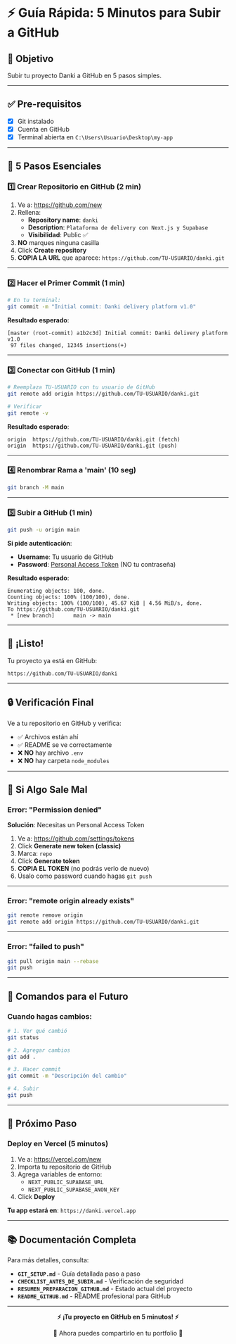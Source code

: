 # ⚡ Guía Rápida: 5 Minutos para Subir a GitHub

## 🎯 Objetivo
Subir tu proyecto Danki a GitHub en 5 pasos simples.

---

## ✅ Pre-requisitos
- [x] Git instalado
- [x] Cuenta en GitHub
- [x] Terminal abierta en `C:\Users\Usuario\Desktop\my-app`

---

## 🚀 5 Pasos Esenciales

### **1️⃣ Crear Repositorio en GitHub** (2 min)

1. Ve a: https://github.com/new
2. Rellena:
   - **Repository name**: `danki`
   - **Description**: `Plataforma de delivery con Next.js y Supabase`
   - **Visibilidad**: Public ✅
3. **NO** marques ninguna casilla
4. Click **Create repository**
5. **COPIA LA URL** que aparece: `https://github.com/TU-USUARIO/danki.git`

---

### **2️⃣ Hacer el Primer Commit** (1 min)

```bash
# En tu terminal:
git commit -m "Initial commit: Danki delivery platform v1.0"
```

**Resultado esperado**: 
```
[master (root-commit) a1b2c3d] Initial commit: Danki delivery platform v1.0
 97 files changed, 12345 insertions(+)
```

---

### **3️⃣ Conectar con GitHub** (1 min)

```bash
# Reemplaza TU-USUARIO con tu usuario de GitHub
git remote add origin https://github.com/TU-USUARIO/danki.git

# Verificar
git remote -v
```

**Resultado esperado**:
```
origin  https://github.com/TU-USUARIO/danki.git (fetch)
origin  https://github.com/TU-USUARIO/danki.git (push)
```

---

### **4️⃣ Renombrar Rama a 'main'** (10 seg)

```bash
git branch -M main
```

---

### **5️⃣ Subir a GitHub** (1 min)

```bash
git push -u origin main
```

**Si pide autenticación**:
- **Username**: Tu usuario de GitHub
- **Password**: [Personal Access Token](https://github.com/settings/tokens) (NO tu contraseña)

**Resultado esperado**:
```
Enumerating objects: 100, done.
Counting objects: 100% (100/100), done.
Writing objects: 100% (100/100), 45.67 KiB | 4.56 MiB/s, done.
To https://github.com/TU-USUARIO/danki.git
 * [new branch]      main -> main
```

---

## 🎉 ¡Listo!

Tu proyecto ya está en GitHub:
```
https://github.com/TU-USUARIO/danki
```

---

## 🔒 Verificación Final

Ve a tu repositorio en GitHub y verifica:

- ✅ Archivos están ahí
- ✅ README se ve correctamente
- ❌ **NO** hay archivo `.env`
- ❌ **NO** hay carpeta `node_modules`

---

## 🚨 Si Algo Sale Mal

### Error: "Permission denied"
**Solución**: Necesitas un Personal Access Token

1. Ve a: https://github.com/settings/tokens
2. Click **Generate new token (classic)**
3. Marca: `repo` 
4. Click **Generate token**
5. **COPIA EL TOKEN** (no podrás verlo de nuevo)
6. Úsalo como password cuando hagas `git push`

---

### Error: "remote origin already exists"
```bash
git remote remove origin
git remote add origin https://github.com/TU-USUARIO/danki.git
```

---

### Error: "failed to push"
```bash
git pull origin main --rebase
git push
```

---

## 📱 Comandos para el Futuro

### Cuando hagas cambios:
```bash
# 1. Ver qué cambió
git status

# 2. Agregar cambios
git add .

# 3. Hacer commit
git commit -m "Descripción del cambio"

# 4. Subir
git push
```

---

## 🎯 Próximo Paso

### Deploy en Vercel (5 minutos)

1. Ve a: https://vercel.com/new
2. Importa tu repositorio de GitHub
3. Agrega variables de entorno:
   - `NEXT_PUBLIC_SUPABASE_URL`
   - `NEXT_PUBLIC_SUPABASE_ANON_KEY`
4. Click **Deploy**

**Tu app estará en**: `https://danki.vercel.app`

---

## 📚 Documentación Completa

Para más detalles, consulta:

- **`GIT_SETUP.md`** - Guía detallada paso a paso
- **`CHECKLIST_ANTES_DE_SUBIR.md`** - Verificación de seguridad
- **`RESUMEN_PREPARACION_GITHUB.md`** - Estado actual del proyecto
- **`README_GITHUB.md`** - README profesional para GitHub

---

<div align="center">

**⚡ ¡Tu proyecto en GitHub en 5 minutos! ⚡**

🚀 Ahora puedes compartirlo en tu portfolio 🚀

</div>

